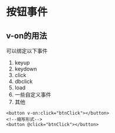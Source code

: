 # 按钮事件
## v-on的用法
可以绑定以下事件
1. keyup
2. keydown
3. click
4. dbclick
5. load
6. 一些自定义事件
7. 其他
```
<button v-on:click="btnClick"></button>
<!--缩写形式-->
<button @click="btnClick"></button>
```